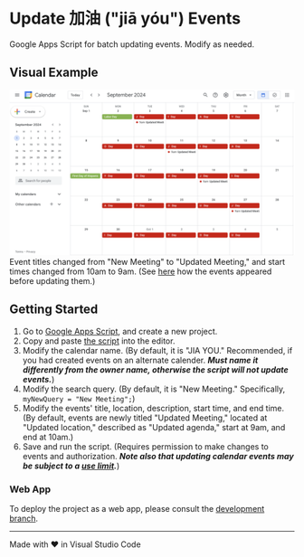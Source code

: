 # Update 加油 ("jiā yóu") Events

Google Apps Script for batch updating events. Modify as needed.

## Visual Example

<img src="screenshots/calendar.png" alt="screenshot of calendar" width="800"><br>Event titles changed from "New Meeting" to "Updated Meeting," and start times changed from 10am to 9am. (See [here](https://github.com/saegl5/jiayou_create_events) how the events appeared before updating them.)

## Getting Started

1. Go to [Google Apps Script](https://script.google.com/), and create a new project.
2. Copy and paste [the script](./Code.gs) into the editor.
3. Modify the calendar name. (By default, it is "JIA YOU." Recommended, if you had created events on an alternate calender.  ***Must name it differently from the owner name, otherwise the script will not update events.***)
4. Modify the search query. (By default, it is "New Meeting." Specifically, `myNewQuery = "New Meeting";`)
5. Modify the events' title, location, description, start time, and end time. (By default, events are newly titled "Updated Meeting," located at "Updated location," described as "Updated agenda," start at 9am, and end at 10am.)
6. Save and run the script. (Requires permission to make changes to events and authorization. ***Note also that updating calendar events may be subject to a [use limit](https://support.google.com/a/answer/2905486?hl=en).***)

### Web App

To deploy the project as a web app, please consult the [development branch](https://github.com/saegl5/jiayou_update_events/tree/development).

<hr>
Made with &heartsuit; in Visual Studio Code